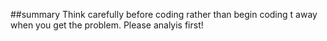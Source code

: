 ##summary
Think carefully before coding rather than begin coding t away when you get the problem. Please analyis first!
